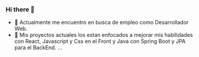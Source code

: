 ### Hi there 👋



- 🔭 Actualmente me encuentro en busca de empleo como Desarrollador Web.
- 🌱 Mis proyectos actuales los estan enfocados a mejorar mis habilidades con React, Javascript y Css en el Front y Java con Spring Boot y JPA para el BackEnd.    ...
<!--
**JuanjoRSanchez/JuanjoRSanchez** is a ✨ _special_ ✨ repository because its `README.md` (this file) appears on your GitHub profile.

Here are some ideas to get you started:
- 👯  ...
- 🤔  ...
- 💬 Ask me about ...
- El enlace a mi Portfolio: ...
- 📫 Puedes contactarme en: ...
-->
